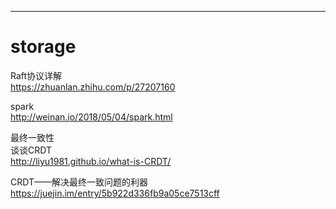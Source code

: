 
---
# storage

Raft协议详解  
<https://zhuanlan.zhihu.com/p/27207160>  

spark  
<http://weinan.io/2018/05/04/spark.html>  

最终一致性  
谈谈CRDT  
<http://liyu1981.github.io/what-is-CRDT/>  

CRDT——解决最终一致问题的利器  
<https://juejin.im/entry/5b922d336fb9a05ce7513cff>  